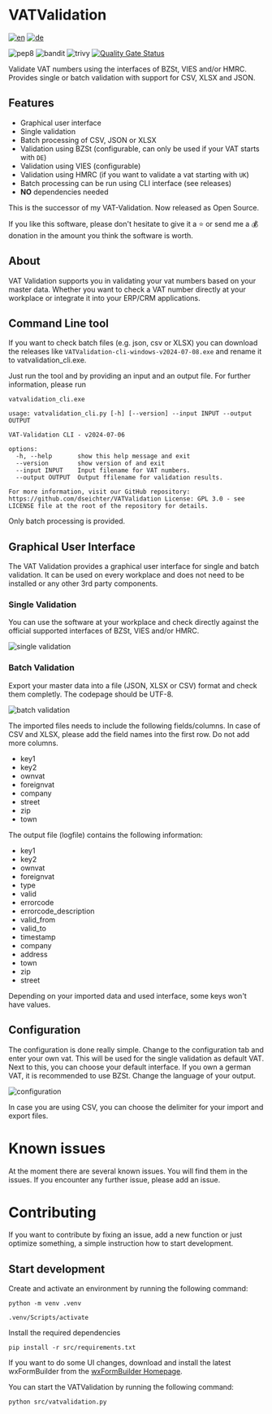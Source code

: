 # VATValidation

[![en](https://img.shields.io/badge/lang-en-blue.svg)](https://github.com/dseichter/VATValidation/blob/main/README.md)
[![de](https://img.shields.io/badge/lang-de-blue.svg)](https://github.com/dseichter/VATValidation/blob/main/README-de.md)

![pep8](https://github.com/dseichter/VATValidation/actions/workflows/pep8.yml/badge.svg)
![bandit](https://github.com/dseichter/VATValidation/actions/workflows/bandit.yml/badge.svg)
![trivy](https://github.com/dseichter/VATValidation/actions/workflows/trivy.yml/badge.svg)
[![Quality Gate Status](https://sonarcloud.io/api/project_badges/measure?project=dseichter_VATValidation&metric=alert_status)](https://sonarcloud.io/summary/new_code?id=dseichter_VATValidation)

Validate VAT numbers using the interfaces of BZSt, VIES and/or HMRC. Provides single or batch validation with support for CSV, XLSX and JSON.

## Features

* Graphical user interface
* Single validation
* Batch processing of CSV, JSON or XLSX
* Validation using BZSt (configurable, can only be used if your VAT starts with `DE`)
* Validation using VIES (configurable)
* Validation using HMRC (if you want to validate a vat starting with `UK`)
* Batch processing can be run using CLI interface (see releases)
* **NO** dependencies needed

This is the successor of my VAT-Validation. Now released as Open Source.

If you like this software, please don't hesitate to give it a :star: or send me a :moneybag: donation in the amount you think the software is worth.

## About

VAT Validation supports you in validating your vat numbers based on your master data. Whether you want to check a VAT number directly at your workplace or integrate it into your ERP/CRM applications.

## Command Line tool

If you want to check batch files (e.g. json, csv or XLSX) you can download the releases like `VATValidation-cli-windows-v2024-07-08.exe` and rename it to vatvalidation_cli.exe.

Just run the tool and by providing an input and an output file. For further information, please run

``vatvalidation_cli.exe``

```shell
usage: vatvalidation_cli.py [-h] [--version] --input INPUT --output OUTPUT

VAT-Validation CLI - v2024-07-06

options:
  -h, --help       show this help message and exit
  --version        show version of and exit
  --input INPUT    Input filename for VAT numbers.
  --output OUTPUT  Output ffilename for validation results.

For more information, visit our GitHub repository: https://github.com/dseichter/VATValidation License: GPL 3.0 - see LICENSE file at the root of the repository for details.
```

Only batch processing is provided.

## Graphical User Interface

The VAT Validation provides a graphical user interface for single and batch validation. It can be used on every workplace and does not need to be installed or any other 3rd party components.

### Single Validation

You can use the software at your workplace and check directly against the official supported interfaces of BZSt, VIES and/or HMRC.

![single validation](images/single.png "VAT Validation Single Validation")

### Batch Validation

Export your master data into a file (JSON, XLSX or CSV) format and check them completly. The codepage should be UTF-8.

![batch validation](images/batch.png "VAT Validation Batch Processing")

The imported files needs to include the following fields/columns. In case of CSV and XLSX, please add the field names into the first row. Do not add more columns.

* key1
* key2
* ownvat
* foreignvat
* company
* street
* zip
* town

The output file (logfile) contains the following information:

* key1
* key2
* ownvat
* foreignvat
* type
* valid
* errorcode
* errorcode_description
* valid_from
* valid_to
* timestamp
* company
* address
* town
* zip
* street

Depending on your imported data and used interface, some keys won't have values.

## Configuration

The configuration is done really simple. Change to the configuration tab and enter your own vat. This will be used for the single validation as default VAT. 
Next to this, you can choose your default interface. If you own a german VAT, it is recommended to use BZSt. Change the language of your output.

![configuration](images/config.png "VAT Validation Configuration")

In case you are using CSV, you can choose the delimiter for your import and export files.

# Known issues

At the moment there are several known issues. You will find them in the issues. If you encounter any further issue, please add an issue.

# Contributing

If you want to contribute by fixing an issue, add a new function or just optimize something, a simple instruction how to start development.

## Start development

Create and activate an environment by running the following command:

```python -m venv .venv```

```.venv/Scripts/activate```

Install the required dependencies

```pip install -r src/requirements.txt```

If you want to do some UI changes, download and install the latest wxFormBuilder from the [wxFormBuilder Homepage](https://github.com/wxFormBuilder/wxFormBuilder).

You can start the VATValidation by running the following command:

```python src/vatvalidation.py```
